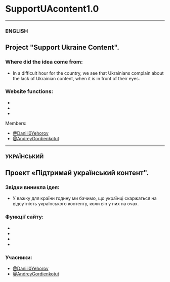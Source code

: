 # SupportUAcontent1.0
-------------------------------------------------------------------------------------------------------------------------------------------------------
### ENGLISH
## Project "Support Ukraine Content".
### Where did the idea come from:
- In a difficult hour for the country, we see that Ukrainians complain about the lack of Ukrainian content, when it is in front of their eyes.
### Website functions:
-
-
-

Members:
- [@Daniil0Yehorov](https://github.com/Daniil0Yehorov)
- [@AndreyGordienkotut](https://github.com/AndreyGordienkotut)
-------------------------------------------------------------------------------------------------------------------------------------------------------
### УКРАЇНСЬКИЙ
## Проект «Підтримай український контент".
### Звідки виникла ідея:
- У важку для країни годину ми бачимо, що українці скаржаться на відсутність українського контенту, коли він у них на очах.
### Функції сайту:
-
-
-
-
### Учасники:
- [@Daniil0Yehorov](https://github.com/Daniil0Yehorov)
- [@AndreyGordienkotut](https://github.com/AndreyGordienkotut)
